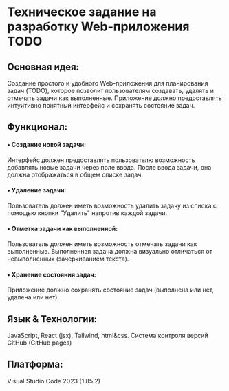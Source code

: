 # Техническое задание на разработку Web-приложения TODO

## Основная идея: 
Создание простого и удобного Web-приложения для планирования задач (TODO), которое позволит пользователям создавать, удалять и отмечать задачи как выполненные. 
Приложение должно предоставлять интуитивно понятный интерфейс и сохранять состояние задач.

## Функционал: 
#### •	Создание новой задачи:
Интерфейс должен предоставлять пользователю возможность добавлять новые задачи через поле ввода. После ввода задачи, она должна отображаться в общем списке задач.

#### •	Удаление задачи:
Пользователь должен иметь возможность удалить задачу из списка с помощью кнопки "Удалить" напротив каждой задачи.

#### •	Отметка задачи как выполненной:
Пользователь должен иметь возможность отмечать задачи как выполненные. Выполненная задача должна визуально отличаться от невыполненных (зачеркиванием текста).

#### •	Хранение состояния задач:
Приложение должно сохранять состояние задач (выполнена или нет, удалена или нет).

## Язык & Технологии: 
JavaScript, React (jsx), Tailwind, html&css. Система контроля версий GitHub (GitHub pages)

## Платформа: 
Visual Studio Code 2023 (1.85.2)
